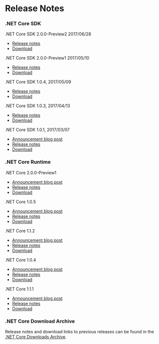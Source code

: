 # Release Notes

### .NET Core SDK

.NET Core SDK 2.0.0-Preview2 2017/06/28

* [Release notes](2.0/2.0.0-preview2.md)
* [Download](https://github.com/dotnet/core/blob/master/release-notes/download-archives/2.0.0-preview2-download.md)

.NET Core SDK 2.0.0-Preview1 2017/05/10

* [Release notes](2.0/2.0.0-preview1.md)
* [Download](https://github.com/dotnet/core/blob/master/release-notes/download-archives/2.0.0-preview1-download.md)

.NET Core SDK 1.0.4, 2017/05/09

* [Release notes](1.0/1.0.4-sdk.md)
* [Download](https://github.com/dotnet/core/blob/master/release-notes/download-archives/1.0.4-sdk-download.md)

.NET Core SDK 1.0.3, 2017/04/13

* [Release notes](https://github.com/dotnet/cli/releases/tag/v1.0.3)
* [Download](https://github.com/dotnet/core/blob/master/release-notes/download-archives/1.0.3-sdk-download.md)

.NET Core SDK 1.0.1, 2017/03/07

* [Announcement blog post](https://blogs.msdn.microsoft.com/dotnet/2017/03/07/announcing-net-core-tools-1-0/)
* [Release notes](1.0/1.0.1-sdk-release-notes.md)
* [Download](https://github.com/dotnet/core/blob/master/release-notes/download-archives/1.0.4-download.md)

### .NET Core Runtime

.NET Core 2.0.0-Preview1

* [Announcement blog post](https://blogs.msdn.microsoft.com/dotnet/)
* [Release notes](2.0/2.0.0-preview1.md)
* [Download](https://github.com/dotnet/core/blob/master/release-notes/download-archives/2.0.0-preview1-download.md)

.NET Core 1.0.5

* [Announcement blog post](https://blogs.msdn.microsoft.com/dotnet/)
* [Release notes](1.0/1.0.5.md)
* [Download](https://github.com/dotnet/core/blob/master/release-notes/download-archives/1.0.5-download.md)

.NET Core 1.1.2

* [Announcement blog post](https://blogs.msdn.microsoft.com/dotnet/)
* [Release notes](1.1/1.1.2.md)
* [Download](https://github.com/dotnet/core/blob/master/release-notes/download-archives/1.1.2-download.md)

.NET Core 1.0.4

* [Announcement blog post](https://blogs.msdn.microsoft.com/dotnet/2017/03/07/announcing-net-core-tools-1-0/)
* [Release notes](1.0/1.0.4.md)
* [Download](https://github.com/dotnet/core/blob/master/release-notes/download-archives/1.0.4-download.md)

.NET Core 1.1.1

* [Announcement blog post](https://blogs.msdn.microsoft.com/dotnet/2017/03/07/announcing-net-core-tools-1-0/)
* [Release notes](1.1/1.1.1.md)
* [Download](https://github.com/dotnet/core/blob/master/release-notes/download-archives/1.1.1-download.md)

### .NET Core Download Archive

Release notes and download links to previous releases can be found in the [.NET Core Downloads Archive](download-archive.md).
